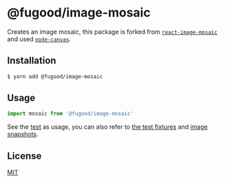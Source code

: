 # @fugood/image-mosaic

Creates an image mosaic,
this package is forked from [`react-image-mosaic`](https://github.com/thejsn/react-image-mosaic) and used [`node-canvas`](https://github.com/Automattic/node-canvas).

## Installation

```bash
$ yarn add @fugood/image-mosaic
```

## Usage

```js
import mosaic from '@fugood/image-mosaic'
```

See the [test](src/__tests__/index.spec.js) as usage, you can also refer to [the test fixtures](src/__tests__/) and [image snapshots](src/__tests__/__image_snapshots).

## License

[MIT](LICENSE.md)
